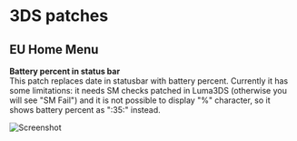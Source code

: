 # 3DS patches

## EU Home Menu
**Battery percent in status bar**  
This patch replaces date in statusbar with battery percent. Currently it has some limitations: it needs SM checks patched in Luma3DS (otherwise you will see "SM Fail") and it is not possible to display "%" character, so it shows battery percent as ":35:" instead.

![Screenshot](https://github.com/nowrep/3ds-patches/blob/master/doc/screenshot.jpg?raw=true)
